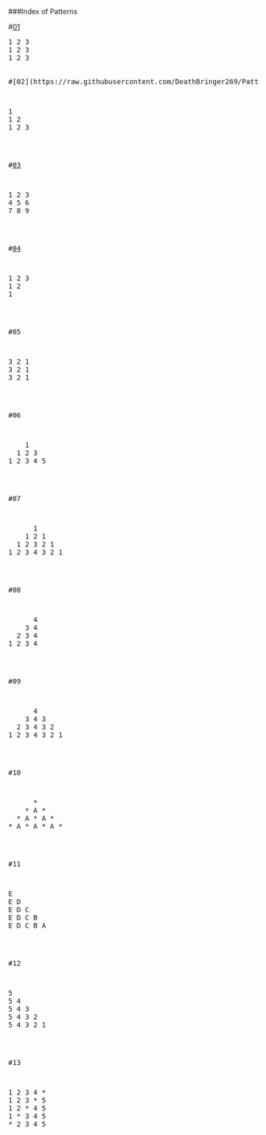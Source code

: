 ###Index of Patterns   

#[01](https://github.com/DeathBringer269/Pattern/blob/Master/01.c)
<pre>
1 2 3  
1 2 3   
1 2 3  
      

#[02](https://raw.githubusercontent.com/DeathBringer269/Pattern/Changes/02.c)
<pre>  
<pre>
1  
1 2  
1 2 3   
</pre>

#[03](https://raw.githubusercontent.com/DeathBringer269/Pattern/Changes/03.c)
<pre>
1 2 3  
4 5 6   
7 8 9  
</pre>

#[04](https://raw.githubusercontent.com/DeathBringer269/Pattern/Changes/04.c)
<pre>
1 2 3   
1 2  
1  
</pre> 

#05
<pre>
3 2 1  
3 2 1  
3 2 1  
</pre>

#06
<pre>
    1    
  1 2 3    
1 2 3 4 5      
</pre>

#07
<pre>
      1   
    1 2 1   
  1 2 3 2 1    
1 2 3 4 3 2 1   
</pre>

#08
<pre>
      4   
    3 4    
  2 3 4    
1 2 3 4    
</pre>

#09
<pre>
      4         
    3 4 3     
  2 3 4 3 2      
1 2 3 4 3 2 1      
</pre>

#10
<pre>
      *      
    * A *      
  * A * A *    
* A * A * A *     
</pre>

#11
<pre>
E  
E D  
E D C  
E D C B  
E D C B A  
</pre>

#12 
<pre>
5  
5 4  
5 4 3  
5 4 3 2  
5 4 3 2 1   
</pre>           

#13  
<pre>
1 2 3 4 *  
1 2 3 * 5  
1 2 * 4 5 
1 * 3 4 5  
* 2 3 4 5   
</pre>
